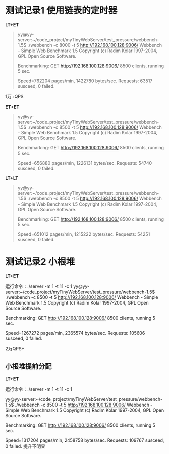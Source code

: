 # 测试记录1 使用链表的定时器
**LT+ET**

>yy@yy-server:~/code_project/myTinyWebServer/test_pressure/webbench-1.5$ ./webbench -c 8000 -t 5 http://192.168.100.128:9006/
>Webbench - Simple Web Benchmark 1.5
Copyright (c) Radim Kolar 1997-2004, GPL Open Source Software.
>
>Benchmarking: GET http://192.168.100.128:9006/
8500 clients, running 5 sec.
>
>Speed=762204 pages/min, 1422780 bytes/sec.
Requests: 63517 susceed, 0 failed.

1万+QPS

**ET+ET**

>yy@yy-server:~/code_project/myTinyWebServer/test_pressure/webbench-1.5$ ./webbench -c 8500 -t 5 http://192.168.100.128:9006/
>Webbench - Simple Web Benchmark 1.5
Copyright (c) Radim Kolar 1997-2004, GPL Open Source Software.
>
>Benchmarking: GET http://192.168.100.128:9006/
8500 clients, running 5 sec.
>
>Speed=656880 pages/min, 1226131 bytes/sec.
Requests: 54740 susceed, 0 failed.

**LT+LT**
>
>yy@yy-server:~/code_project/myTinyWebServer/test_pressure/webbench-1.5$ ./webbench -c 8500 -t 5 http://192.168.100.128:9006/
Webbench - Simple Web Benchmark 1.5
Copyright (c) Radim Kolar 1997-2004, GPL Open Source Software.
>
>Benchmarking: GET http://192.168.100.128:9006/
8500 clients, running 5 sec.
>
>Speed=651012 pages/min, 1215222 bytes/sec.
Requests: 54251 susceed, 0 failed.

# 测试记录2 小根堆
**LT+ET**

运行命令：./server -m 1 -t 11 -c 1
yy@yy-server:~/code_project/myTinyWebServer/test_pressure/webbench-1.5$ ./webbench -c 8500 -t 5 http://192.168.100.128:9006/
Webbench - Simple Web Benchmark 1.5
Copyright (c) Radim Kolar 1997-2004, GPL Open Source Software.

Benchmarking: GET http://192.168.100.128:9006/
8500 clients, running 5 sec.

Speed=1267272 pages/min, 2365574 bytes/sec.
Requests: 105606 susceed, 0 failed.

2万QPS+

## 小根堆提前分配
**LT+ET**

运行命令：./server -m 1 -t 11 -c 1

yy@yy-server:~/code_project/myTinyWebServer/test_pressure/webbench-1.5$ ./webbench -c 8500 -t 5 http://192.168.100.128:9006/
Webbench - Simple Web Benchmark 1.5
Copyright (c) Radim Kolar 1997-2004, GPL Open Source Software.

Benchmarking: GET http://192.168.100.128:9006/
8500 clients, running 5 sec.

Speed=1317204 pages/min, 2458758 bytes/sec.
Requests: 109767 susceed, 0 failed.
提升不明显
